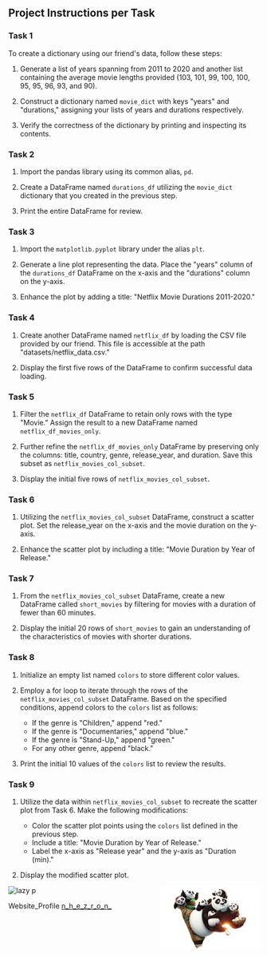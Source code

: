 ## Project Instructions per Task

### Task 1

To create a dictionary using our friend's data, follow these steps:

1. Generate a list of years spanning from 2011 to 2020 and another list containing the average movie lengths provided (103, 101, 99, 100, 100, 95, 95, 96, 93, and 90).

2. Construct a dictionary named `movie_dict` with keys "years" and "durations," assigning your lists of years and durations respectively.

3. Verify the correctness of the dictionary by printing and inspecting its contents.

### Task 2

1. Import the pandas library using its common alias, `pd`.

2. Create a DataFrame named `durations_df` utilizing the `movie_dict` dictionary that you created in the previous step.

3. Print the entire DataFrame for review.

### Task 3

1. Import the `matplotlib.pyplot` library under the alias `plt`.

2. Generate a line plot representing the data. Place the "years" column of the `durations_df` DataFrame on the x-axis and the "durations" column on the y-axis.

3. Enhance the plot by adding a title: "Netflix Movie Durations 2011-2020."

### Task 4

1. Create another DataFrame named `netflix_df` by loading the CSV file provided by our friend. This file is accessible at the path "datasets/netflix_data.csv."

2. Display the first five rows of the DataFrame to confirm successful data loading.

### Task 5

1. Filter the `netflix_df` DataFrame to retain only rows with the type "Movie." Assign the result to a new DataFrame named `netflix_df_movies_only`.

2. Further refine the `netflix_df_movies_only` DataFrame by preserving only the columns: title, country, genre, release_year, and duration. Save this subset as `netflix_movies_col_subset`.

3. Display the initial five rows of `netflix_movies_col_subset`.

### Task 6

1. Utilizing the `netflix_movies_col_subset` DataFrame, construct a scatter plot. Set the release_year on the x-axis and the movie duration on the y-axis.

2. Enhance the scatter plot by including a title: "Movie Duration by Year of Release."

### Task 7

1. From the `netflix_movies_col_subset` DataFrame, create a new DataFrame called `short_movies` by filtering for movies with a duration of fewer than 60 minutes.

2. Display the initial 20 rows of `short_movies` to gain an understanding of the characteristics of movies with shorter durations.

### Task 8

1. Initialize an empty list named `colors` to store different color values.

2. Employ a for loop to iterate through the rows of the `netflix_movies_col_subset` DataFrame. Based on the specified conditions, append colors to the `colors` list as follows:
   - If the genre is "Children," append "red."
   - If the genre is "Documentaries," append "blue."
   - If the genre is "Stand-Up," append "green."
   - For any other genre, append "black."

3. Print the initial 10 values of the `colors` list to review the results.

### Task 9

1. Utilize the data within `netflix_movies_col_subset` to recreate the scatter plot from Task 6. Make the following modifications:
   - Color the scatter plot points using the `colors` list defined in the previous step.
   - Include a title: "Movie Duration by Year of Release."
   - Label the x-axis as "Release year" and the y-axis as "Duration (min)."

2. Display the modified scatter plot.



<img align='right' alt='pand' width='200' src="https://github.com/Hezron26/assets/blob/main/fam.png" >

![lazy p](https://user-images.githubusercontent.com/55835551/226184555-72e10ba4-372b-4040-8d6b-cfd2537cc709.jpg)


Website_Profile [n_h_e_z_r_o_n_](https://sites.google.com/view/zadhron/home)
